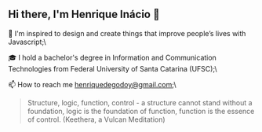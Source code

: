## Hi there, I'm Henrique Inácio 🖖

🚀 I'm inspired to design and create things that improve people’s lives with Javascript;\

🎓 I hold a bachelor's degree in Information and Communication Technologies from Federal University of Santa Catarina (UFSC);\

📫 How to reach me henriquedegodoy@gmail.com;\

> Structure, logic, function, control - a structure cannot stand without a foundation, logic is the foundation of function, function is the essence of control. (Keethera, a Vulcan Meditation)
